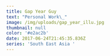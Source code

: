 ```yaml
---
title: Gap Year Guy
text: "Personal Work\_"
image: /img/uploads/gap_year_illu.jpg
thumbnail: null
color: '#e2ac2b'
date: 2017-06-24T21:45:35.836Z
series: 'South East Asia '
---
```


